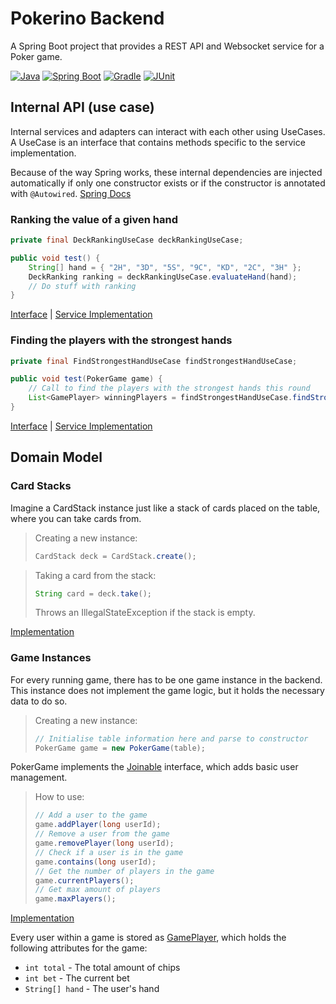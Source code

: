 # Pokerino Backend

A Spring Boot project that provides a REST API and Websocket service for a Poker game.

[![Java](https://img.shields.io/badge/Java-21-red.svg?logo=java)](https://www.oracle.com/java/technologies/javase-jdk11-downloads.html)
[![Spring Boot](https://img.shields.io/badge/Spring%20Boot-3.4.2-brightgreen.svg?logo=spring)](https://spring.io/projects/spring-boot)
[![Gradle](https://img.shields.io/badge/Gradle-8.11.1-green.svg?logo=gradle)](https://gradle.org/)
[![JUnit](https://img.shields.io/badge/JUnit-5.11.4-blue.svg?logo=junit)](https://junit.org/junit5/)

## Internal API (use case)

Internal services and adapters can interact with each other using UseCases.
A UseCase is an interface that contains methods specific to the service implementation.

Because of the way Spring works, these internal dependencies are injected automatically if only one constructor exists
or if the constructor is annotated with `@Autowired`. [Spring Docs](https://docs.spring.io/spring-framework/reference/core/beans/annotation-config/autowired.html)

### Ranking the value of a given hand

```Java
private final DeckRankingUseCase deckRankingUseCase;

public void test() {
    String[] hand = { "2H", "3D", "5S", "9C", "KD", "2C", "3H" };
    DeckRanking ranking = deckRankingUseCase.evaluateHand(hand);
    // Do stuff with ranking
}
```

[Interface](src/main/java/org/pokerino/backend/application/port/in/DeckRankingUseCase.java) | 
[Service Implementation](src/main/java/org/pokerino/backend/application/service/DeckRankingService.java)

### Finding the players with the strongest hands

```Java
private final FindStrongestHandUseCase findStrongestHandUseCase;

public void test(PokerGame game) {
    // Call to find the players with the strongest hands this round
    List<GamePlayer> winningPlayers = findStrongestHandUseCase.findStrongestHands(game);
}
```

[Interface](src/main/java/org/pokerino/backend/application/port/in/FindStrongestHandUseCase.java) |
[Service Implementation](src/main/java/org/pokerino/backend/application/service/FindStrongestHandService.java)

## Domain Model

### Card Stacks

Imagine a CardStack instance just like a stack of cards placed on the table, where you can take cards from.

> Creating a new instance:
> ```Java
> CardStack deck = CardStack.create();
>```

> Taking a card from the stack:
> ```Java
> String card = deck.take();
> ```
> Throws an IllegalStateException if the stack is empty.

[Implementation](src/main/java/org/pokerino/backend/domain/cards/CardStack.java)

### Game Instances

For every running game, there has to be one game instance in the backend.
This instance does not implement the game logic, but it holds the necessary data to do so.

> Creating a new instance:
> ```Java
> // Initialise table information here and parse to constructor
> PokerGame game = new PokerGame(table);
> ```

PokerGame implements the [Joinable](src/main/java/org/pokerino/backend/domain/game/Joinable.java) interface, which adds basic user management.

> How to use:
> ```Java
> // Add a user to the game
> game.addPlayer(long userId);
> // Remove a user from the game
> game.removePlayer(long userId);
> // Check if a user is in the game
> game.contains(long userId);
> // Get the number of players in the game
> game.currentPlayers();
> // Get max amount of players
> game.maxPlayers();
> ```

[Implementation](src/main/java/org/pokerino/backend/domain/game/PokerGame.java)

Every user within a game is stored as [GamePlayer](src/main/java/org/pokerino/backend/domain/game/GamePlayer.java), which holds the following attributes for the game:

- `int total` - The total amount of chips
- `int bet` - The current bet
- `String[] hand` - The user's hand
